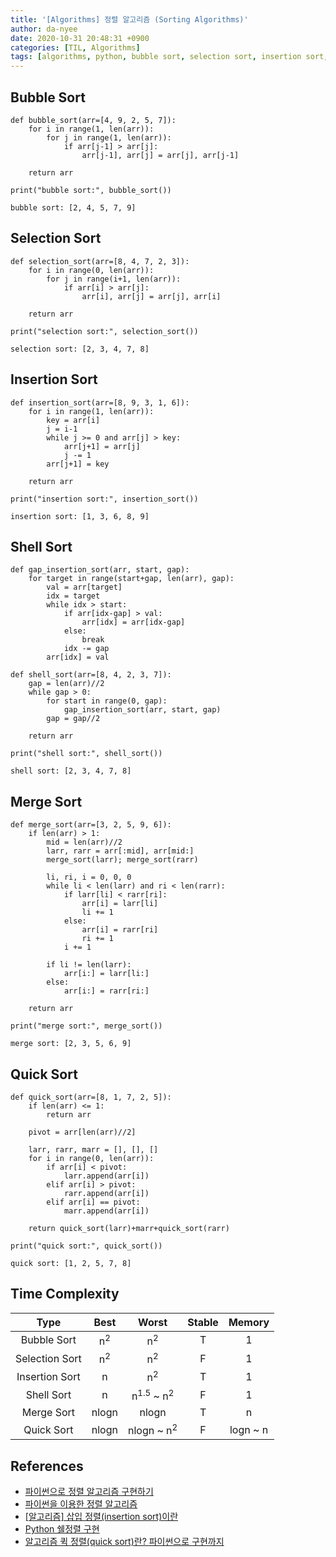 ```yaml
---
title: '[Algorithms] 정렬 알고리즘 (Sorting Algorithms)'
author: da-nyee
date: 2020-10-31 20:48:31 +0900
categories: [TIL, Algorithms]
tags: [algorithms, python, bubble sort, selection sort, insertion sort, shell sort, merge sort, quick sort]
---
```


## Bubble Sort

```
def bubble_sort(arr=[4, 9, 2, 5, 7]):
    for i in range(1, len(arr)):
        for j in range(1, len(arr)):
            if arr[j-1] > arr[j]:
                arr[j-1], arr[j] = arr[j], arr[j-1]

    return arr

print("bubble sort:", bubble_sort())
```

```
bubble sort: [2, 4, 5, 7, 9]
```

## Selection Sort

```
def selection_sort(arr=[8, 4, 7, 2, 3]):
    for i in range(0, len(arr)):
        for j in range(i+1, len(arr)):
            if arr[i] > arr[j]:
                arr[i], arr[j] = arr[j], arr[i]

    return arr

print("selection sort:", selection_sort())
```

```
selection sort: [2, 3, 4, 7, 8]
```

## Insertion Sort

```
def insertion_sort(arr=[8, 9, 3, 1, 6]):
    for i in range(1, len(arr)):
        key = arr[i]
        j = i-1
        while j >= 0 and arr[j] > key:
            arr[j+1] = arr[j]
            j -= 1
        arr[j+1] = key

    return arr

print("insertion sort:", insertion_sort())
```

```
insertion sort: [1, 3, 6, 8, 9]
```

## Shell Sort

```
def gap_insertion_sort(arr, start, gap):
    for target in range(start+gap, len(arr), gap):
        val = arr[target]
        idx = target
        while idx > start:
            if arr[idx-gap] > val:
                arr[idx] = arr[idx-gap]
            else:
                break
            idx -= gap
        arr[idx] = val

def shell_sort(arr=[8, 4, 2, 3, 7]):
    gap = len(arr)//2
    while gap > 0:
        for start in range(0, gap):
            gap_insertion_sort(arr, start, gap)
        gap = gap//2

    return arr

print("shell sort:", shell_sort())
```

```
shell sort: [2, 3, 4, 7, 8]
```

## Merge Sort

```
def merge_sort(arr=[3, 2, 5, 9, 6]):
    if len(arr) > 1:
        mid = len(arr)//2
        larr, rarr = arr[:mid], arr[mid:]
        merge_sort(larr); merge_sort(rarr)

        li, ri, i = 0, 0, 0
        while li < len(larr) and ri < len(rarr):
            if larr[li] < rarr[ri]:
                arr[i] = larr[li]
                li += 1
            else:
                arr[i] = rarr[ri]
                ri += 1
            i += 1
        
        if li != len(larr):
            arr[i:] = larr[li:]
        else:
            arr[i:] = rarr[ri:]

    return arr

print("merge sort:", merge_sort())
```

```
merge sort: [2, 3, 5, 6, 9]
```

## Quick Sort

```
def quick_sort(arr=[8, 1, 7, 2, 5]):
    if len(arr) <= 1:
        return arr
    
    pivot = arr[len(arr)//2]

    larr, rarr, marr = [], [], []
    for i in range(0, len(arr)):
        if arr[i] < pivot:
            larr.append(arr[i])
        elif arr[i] > pivot:
            rarr.append(arr[i])
        elif arr[i] == pivot:
            marr.append(arr[i])
    
    return quick_sort(larr)+marr+quick_sort(rarr)

print("quick sort:", quick_sort())
```

```
quick sort: [1, 2, 5, 7, 8]
```

## Time Complexity

|<center><b>Type</b></center>|<center><b>Best</b></center>|<center><b>Worst</b></center>|<center><b>Stable</b></center>|<center><b>Memory</b></center>|
|----------------------------|----------------------------|-----------------------------|------------------------------|------------------------------|
|<center>Bubble Sort</center>|<center>n<sup>2</sup></center>|<center>n<sup>2</sup></center>|<center>T</center>|<center>1</center>|
|<center>Selection Sort</center>|<center>n<sup>2</sup></center>|<center>n<sup>2</sup></center>|<center>F</center>|<center>1</center>|
|<center>Insertion Sort</center>|<center>n</center>|<center>n<sup>2</sup></center>|<center>T</center>|<center>1</center>|
|<center>Shell Sort</center>|<center>n</center>|<center>n<sup>1.5</sup> ~ n<sup>2</sup></center>|<center>F</center>|<center>1</center>|
|<center>Merge Sort</center>|<center>nlogn</center>|<center>nlogn</center>|<center>T</center>|<center>n</center>|
|<center>Quick Sort</center>|<center>nlogn</center>|<center>nlogn ~ n<sup>2</sup></center>|<center>F</center>|<center>logn ~ n</center>|

## References

- [파이썬으로 정렬 알고리즘 구현하기](http://ejklike.github.io/2017/03/04/sorting-algorithms-with-python.html)
- [파이썬을 이용한 정렬 알고리즘](https://seongjaemoon.github.io/python/2017/12/16/pythonSort.html)
- [[알고리즘] 삽입 정렬(insertion sort)이란](https://gmlwjd9405.github.io/2018/05/06/algorithm-insertion-sort.html)
- [Python 쉘정렬 구현](https://zetawiki.com/wiki/Python_%EC%89%98%EC%A0%95%EB%A0%AC_%EA%B5%AC%ED%98%84)
- [알고리즘 퀵 정렬(quick sort)란? 파이썬으로 구현까지](https://lsjsj92.tistory.com/482)